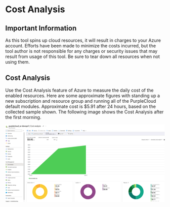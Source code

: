 # Cost Analysis

## Important Information
As this tool spins up cloud resources, it will result in charges to your Azure account.  Efforts have been made to minimize the costs incurred, but the tool author is not responsible for any charges or security issues that may result from usage of this tool.  Be sure to tear down all resources when not using them.

## Cost Analysis
Use the Cost Analysis feature of Azure to measure the daily cost of the enabled resources.  Here are some approximate figures with standing up a new subscription and resource group and running all of the PurpleCloud default modules.  Approximate cost is $5.91 after 24 hours, based on the collected sample shown.  The following image shows the Cost Analysis after the first morning.

![](images/pc-day1.png)
